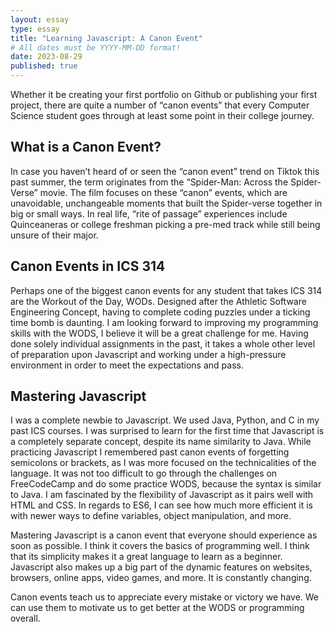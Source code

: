 ```yaml
---
layout: essay
type: essay
title: "Learning Javascript: A Canon Event"
# All dates must be YYYY-MM-DD format!
date: 2023-08-29
published: true
---
```


Whether it be creating your first portfolio on Github or publishing your first project, there are quite a number of “canon events” that every Computer Science student goes through at least some point in their college journey. 

## What is a Canon Event?

In case you haven’t heard of or seen the “canon event” trend on Tiktok this past summer, the term originates from the “Spider-Man: Across the Spider-Verse” movie. The film focuses on these “canon” events, which are unavoidable, unchangeable moments that built the Spider-verse together in big or small ways. In real life, “rite of passage” experiences include Quinceaneras or college freshman picking a pre-med track while still being unsure of their major.

## Canon Events in ICS 314

Perhaps one of the biggest canon events for any student that takes ICS 314 are the Workout of the Day, WODs. Designed after the Athletic Software Engineering Concept, having to complete coding puzzles under a ticking time bomb is daunting. I am looking forward to improving my programming skills with the WODS, I believe it will be a great challenge for me. Having done solely individual assignments in the past, it takes a whole other level of preparation upon Javascript and working under a high-pressure environment in order to meet the expectations and pass.

## Mastering Javascript

I was a complete newbie to Javascript. We used Java, Python, and C in my past ICS courses. I was surprised to learn for the first time that Javascript is a completely separate concept, despite its name similarity to Java. While practicing Javascript I remembered past canon events of forgetting semicolons or brackets, as I was more focused on the technicalities of the language. It was not too difficult to go through the challenges on FreeCodeCamp and do some practice WODS, because the syntax is similar to Java. I am fascinated by the flexibility of Javascript as it pairs well with HTML and CSS. In regards to ES6, I can see how much more efficient it is with newer ways to define variables, object manipulation, and more.

Mastering Javascript is a canon event that everyone should experience as soon as possible. I think it covers the basics of programming well. I think that its simplicity makes it a great language to learn as a beginner. Javascript also makes up a big part of the dynamic features on websites, browsers, online apps, video games, and more. It is constantly changing.

Canon events teach us to appreciate every mistake or victory we have. We can use them to motivate us to get better at the WODS or programming overall.
